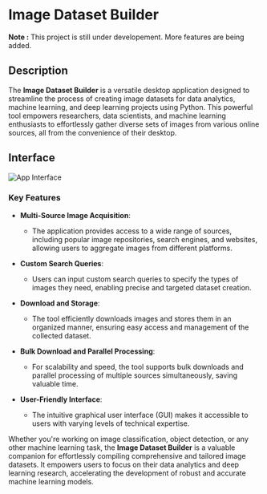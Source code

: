 # Image Dataset Builder

**Note :** This project is still under developement. More features are being added.

## Description

The **Image Dataset Builder** is a versatile desktop application designed to streamline the process of creating image datasets for data analytics, machine learning, and deep learning projects using Python. This powerful tool empowers researchers, data scientists, and machine learning enthusiasts to effortlessly gather diverse sets of images from various online sources, all from the convenience of their desktop.

## Interface
![App Interface](https://github.com/vipul-69-ax/Dataset-Builder/assets/112007699/092474fd-80d7-45c0-8650-e7ee68684b2d)


### Key Features

- **Multi-Source Image Acquisition**:
  - The application provides access to a wide range of sources, including popular image repositories, search engines, and websites, allowing users to aggregate images from different platforms.

- **Custom Search Queries**:
  - Users can input custom search queries to specify the types of images they need, enabling precise and targeted dataset creation.

- **Download and Storage**:
  - The tool efficiently downloads images and stores them in an organized manner, ensuring easy access and management of the collected dataset.

- **Bulk Download and Parallel Processing**:
  - For scalability and speed, the tool supports bulk downloads and parallel processing of multiple sources simultaneously, saving valuable time.

- **User-Friendly Interface**:
  - The intuitive graphical user interface (GUI) makes it accessible to users with varying levels of technical expertise.

Whether you're working on image classification, object detection, or any other machine learning task, the **Image Dataset Builder** is a valuable companion for effortlessly compiling comprehensive and tailored image datasets. It empowers users to focus on their data analytics and deep learning research, accelerating the development of robust and accurate machine learning models.

